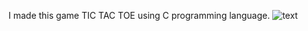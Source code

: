 I made this game TIC TAC TOE using C programming language.
![text](https://cdnb.ganttpro.com/uploads/2017/04/project-planning-and-a-project-plan.png)